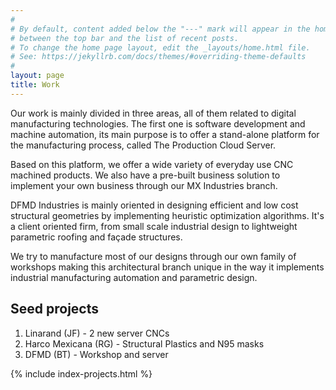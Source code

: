 ```yaml
---
#
# By default, content added below the "---" mark will appear in the home page
# between the top bar and the list of recent posts.
# To change the home page layout, edit the _layouts/home.html file.
# See: https://jekyllrb.com/docs/themes/#overriding-theme-defaults
#
layout: page
title: Work
---
```


Our work is mainly divided in three areas, all of them related to digital manufacturing technologies. The first one is software development and machine automation, its main purpose is to offer a stand-alone platform for the manufacturing process, called The Production Cloud Server.

Based on this platform, we offer a wide variety of everyday use CNC machined products. We also have a pre-built business solution to implement your own business through our MX Industries branch.  

DFMD Industries is mainly oriented in designing efficient and low cost structural geometries by implementing heuristic optimization algorithms. It's a client oriented firm, from small scale industrial design to lightweight parametric roofing and façade structures.  

We try to manufacture most of our designs through our own family of workshops making this architectural branch unique in the way it implements industrial manufacturing automation and parametric design.

## Seed projects

1. Linarand (JF) - 2 new server CNCs
2. Harco Mexicana (RG) - Structural Plastics and N95 masks
3. DFMD (BT) - Workshop and server

{% include index-projects.html %}
